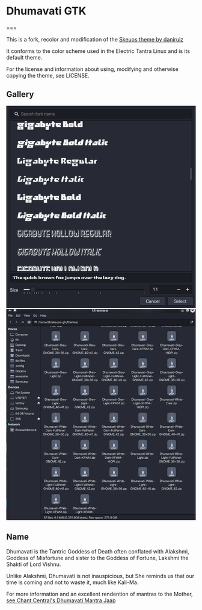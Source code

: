 Dhumavati GTK
===


===

This is a fork, recolor and modification of the [Skeuos theme by daniruiz](https://github.com/daniruiz/skeuos-gtk)

It conforms to the color scheme used in the Electric Tantra Linux and is its default theme. 

For the license and information about using, modifying and otherwise copying the theme, see LICENSE. 

## Gallery 

<img src="https://github.com/the-Electric-Tantra-Linux/Dhumavati-Theme/blob/main/.github/assets/1.png" alt="screenshot 1"  />

<img src="https://github.com/the-Electric-Tantra-Linux/Dhumavati-Theme/blob/main/.github/assets/2.png" alt="screenshot 2" />


## Name

Dhumavati is the Tantric Goddess of Death often conflated with Alakshmi, Goddess of Misfortune and sister to the Goddess of Fortune, Lakshmi the Shakti of Lord Vishnu. 

Unlike Alakshmi, Dhumavati is not inauspicious, but She reminds us that our time is coming and not to waste it, much like Kali-Ma. 

For more information and an excellent rendention of mantras to the Mother, [see Chant Central's Dhumavati Mantra Jaap](https://www.youtube.com/watch?v=Hp1HubAcaTQ)
